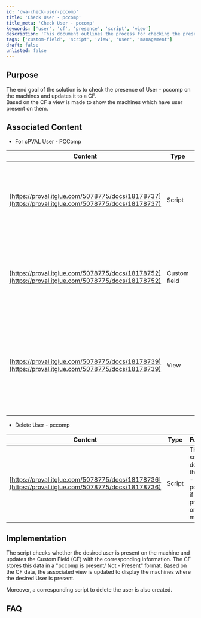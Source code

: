 ```yaml
---
id: 'cwa-check-user-pccomp'
title: 'Check User - pccomp'
title_meta: 'Check User - pccomp'
keywords: ['user', 'cf', 'presence', 'script', 'view']
description: 'This document outlines the process for checking the presence of the User - pccomp on machines and updating a Custom Field (CF) accordingly. It includes details on associated scripts, custom fields, and views that help manage user presence effectively.'
tags: ['custom-field', 'script', 'view', 'user', 'management']
draft: false
unlisted: false
---
```

## Purpose

The end goal of the solution is to check the presence of User - pccomp on the machines and updates it to a CF.  
Based on the CF a view is made to show the machines which have user present on them.

## Associated Content

- For cPVAL User - PCComp

| Content                                                                                      | Type         | Function                                                                                                   |
|----------------------------------------------------------------------------------------------|--------------|------------------------------------------------------------------------------------------------------------|
| [https://proval.itglue.com/5078775/docs/18178737](https://proval.itglue.com/5078775/docs/18178737) | Script       | The script populates the information to the CF if the desired user is present or not on the machine.      |
| [https://proval.itglue.com/5078775/docs/18178752](https://proval.itglue.com/5078775/docs/18178752) | Custom field | The CF stores the information to the procedure in form "pccomp is present/ Not-Present".                  |
| [https://proval.itglue.com/5078775/docs/18178739](https://proval.itglue.com/5078775/docs/18178739) | View         | The view is updated on the basis of above CF and populates the machines which have the desired user present on them. |

- Delete User - pccomp

| Content                                                                                      | Type         | Function                                                                                                   |
|----------------------------------------------------------------------------------------------|--------------|------------------------------------------------------------------------------------------------------------|
| [https://proval.itglue.com/5078775/docs/18178736](https://proval.itglue.com/5078775/docs/18178736) | Script       | The script deletes the User - pccomp if it is present on the machine.                                    |

## Implementation

The script checks whether the desired user is present on the machine and updates the Custom Field (CF) with the corresponding information. The CF stores this data in a "pccomp is present/ Not - Present" format. Based on the CF data, the associated view is updated to display the machines where the desired User is present.  

Moreover, a corresponding script to delete the user is also created.

## FAQ




